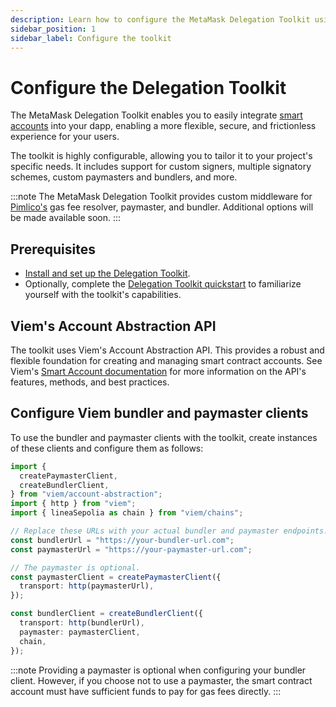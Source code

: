 ```yaml
---
description: Learn how to configure the MetaMask Delegation Toolkit using Viem.
sidebar_position: 1
sidebar_label: Configure the toolkit
---
```


# Configure the Delegation Toolkit

The MetaMask Delegation Toolkit enables you to easily integrate [smart accounts](../concepts/smart-accounts.md) into your dapp,
enabling a more flexible, secure, and frictionless experience for your users.

The toolkit is highly configurable, allowing you to tailor it to your project's specific needs. It includes support for custom signers, multiple signatory schemes, custom paymasters and bundlers, and more.

:::note
The MetaMask Delegation Toolkit provides custom middleware for [Pimlico's](https://docs.pimlico.io/) gas fee resolver, paymaster, and bundler. Additional options will be made available soon.
:::

## Prerequisites

- [Install and set up the Delegation Toolkit](../get-started/install-delegation-toolkit.md).
- Optionally, complete the [Delegation Toolkit quickstart](../get-started/delegation-toolkit-quickstart.md) to
  familiarize yourself with the toolkit's capabilities.

## Viem's Account Abstraction API

The toolkit uses Viem's Account Abstraction API. This provides a robust and flexible foundation for creating and managing smart contract accounts.
See Viem's [Smart Account documentation](https://viem.sh/account-abstraction/accounts/smart) for more information on the API's features, methods, and best practices.


## Configure Viem bundler and paymaster clients

To use the bundler and paymaster clients with the toolkit, create instances of these clients and configure them as follows:

```typescript
import {
  createPaymasterClient,
  createBundlerClient,
} from "viem/account-abstraction";
import { http } from "viem";
import { lineaSepolia as chain } from "viem/chains"; 

// Replace these URLs with your actual bundler and paymaster endpoints.
const bundlerUrl = "https://your-bundler-url.com";
const paymasterUrl = "https://your-paymaster-url.com";

// The paymaster is optional.
const paymasterClient = createPaymasterClient({
  transport: http(paymasterUrl),
});

const bundlerClient = createBundlerClient({
  transport: http(bundlerUrl),
  paymaster: paymasterClient,
  chain,
});
```

:::note
Providing a paymaster is optional when configuring your bundler client. However, if you choose not to use a paymaster, the smart contract account must have sufficient funds to pay for gas fees directly.
:::

